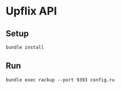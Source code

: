 # Upflix API

## Setup

```
bundle install
```

## Run

```
bundle exec rackup --port 9393 config.ru
```
